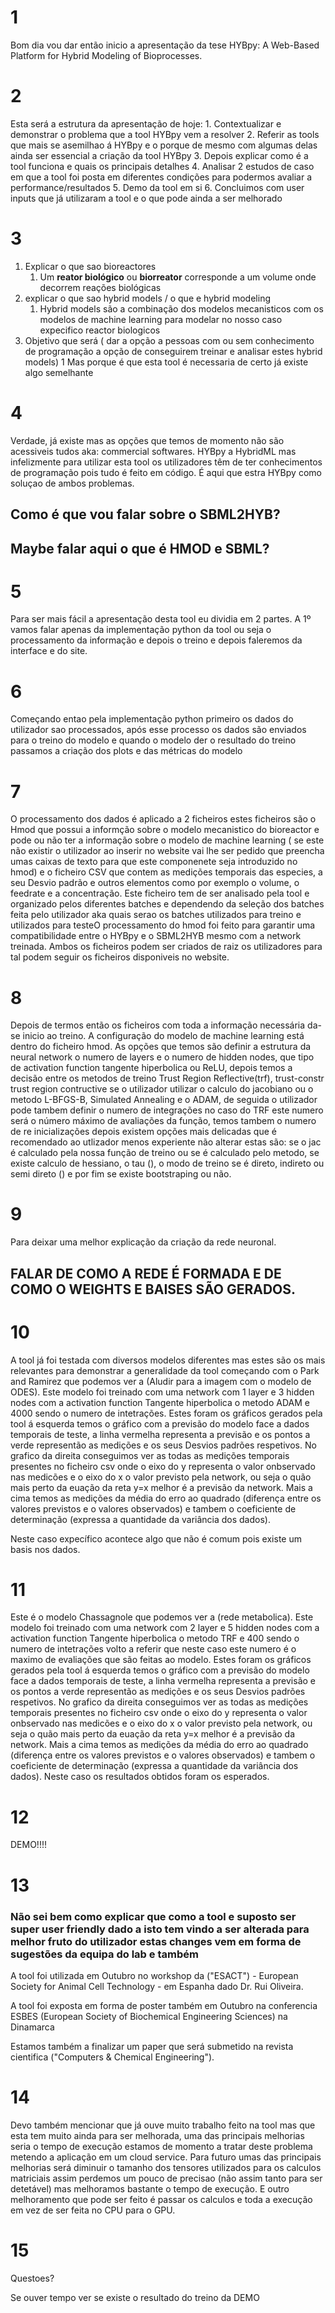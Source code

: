 
# 1
Bom dia vou dar então inicio a apresentação da tese HYBpy: A Web-Based Platform for Hybrid Modeling of Bioprocesses.

# 2
Esta será a estrutura da apresentação de hoje: 
	1. Contextualizar e demonstrar o problema que a tool HYBpy vem a resolver
	2. Referir as tools que mais se asemilhao á HYBpy e o porque de mesmo com algumas delas ainda ser essencial a criação da tool HYBpy
	3. Depois explicar como é a tool funciona e quais os principais detalhes
	4. Analisar 2 estudos de caso em que a tool foi posta em diferentes condições para podermos avaliar a performance/resultados
	5. Demo da tool em si
	6. Concluimos com user inputs que já utilizaram a tool e o que pode ainda a ser melhorado

# 3
1. Explicar o que sao bioreactores
	1. Um **reator biológico** ou **biorreator** corresponde a um volume onde decorrem reações biológicas
2. explicar o que sao hybrid models / o que e hybrid modeling
	1. Hybrid models são a combinação dos modelos mecanisticos com os modelos de machine learning para modelar no nosso caso expecifico reactor biologicos
3. Objetivo que será ( dar a opção a pessoas com ou sem conhecimento de programação a opção de conseguirem treinar e analisar estes hybrid models)
		1
Mas porque é que esta tool é necessaria de certo já existe algo semelhante

# 4
Verdade, já existe mas as opções que temos de momento não são acessiveis tudos aka: commercial softwares.
HYBpy a HybridML mas infelizmente para utilizar esta tool os utilizadores têm de ter conhecimentos de programação pois tudo é feito em código. 
É aqui que estra HYBpy como soluçao de ambos problemas. 

## Como é que vou falar sobre o SBML2HYB?
## Maybe falar aqui o que é HMOD e SBML?

# 5
Para ser mais fácil a apresentação desta tool eu dividia em 2 partes. A 1º vamos falar apenas da implementação python da tool ou seja o processamento da informação e depois o treino e depois faleremos da interface e do site.
# 6
Começando entao pela implementação python primeiro os dados do utilizador sao processados, após esse processo os dados são enviados para o treino do modelo e quando o modelo der o resultado do treino passamos a criação dos plots e das métricas do modelo

# 7
O processamento dos dados é aplicado a 2 ficheiros estes ficheiros são o Hmod que possui a informção sobre o modelo mecanistico do bioreactor e pode ou não ter a informação sobre o modelo de machine learning ( se este não existir o utilizador ao inserir no website vai lhe ser pedido que preencha umas caixas de texto para que este componenete seja introduzido no hmod) e o ficheiro CSV que contem as medições temporais das especies, a seu Desvio padrão e outros elementos como por exemplo o volume, o feedrate e a concentração. Este ficheiro tem de ser analisado pela tool e organizado pelos diferentes batches e dependendo da seleção dos batches feita pelo utilizador aka quais serao os batches utilizados para treino e utilizados para testeO processamento do hmod foi feito para garantir uma compatibilidade entre o HYBpy e o SBML2HYB mesmo com a network treinada. Ambos os ficheiros podem ser criados de raiz os utilizadores para tal podem seguir os ficheiros disponiveis no website.

# 8
Depois de termos então os ficheiros com toda a informação necessária da-se inicio ao treino. A configuração do modelo de machine learning está dentro do ficheiro hmod. As opções que temos são definir a estrutura da neural network o numero de layers e o numero de hidden nodes, que tipo de activation function tangente hiperbolica ou ReLU, depois temos a decisão entre os metodos de treino Trust Region Reflective(trf), trust-constr trust region contructive se o utilizador utilizar o calculo do jacobiano ou o metodo L-BFGS-B, Simulated Annealing e o ADAM, de seguida o utilizador pode tambem definir o numero de integrações no caso do TRF este numero será o número máximo de avaliações da função, temos tambem o numero de re inicializações depois existem opções mais delicadas que é recomendado ao utlizador menos experiente não alterar estas são: se o jac é calculado pela nossa função de treino ou se é calculado pelo metodo, se existe calculo de hessiano, o tau (), o modo de treino se é direto, indireto ou semi direto () e por fim se existe bootstraping ou não.




# 9
Para deixar uma melhor explicação da criação da rede neuronal.

## FALAR DE COMO A REDE É FORMADA E DE COMO O WEIGHTS E BAISES SÃO GERADOS.


# 10
A tool já foi testada com diversos modelos diferentes mas estes são os mais relevantes para demonstrar a generalidade da tool começando com o Park and Ramirez que podemos ver a (Aludir para a imagem com o modelo de ODES). Este modelo foi treinado com uma network com 1 layer e 3 hidden nodes com a activation function Tangente hiperbolica o metodo ADAM e 4000 sendo o numero de intetrações. Estes foram os gráficos gerados pela tool á esquerda temos o gráfico com a previsão do modelo face a dados temporais de teste, a linha vermelha representa a previsão e os pontos a verde representão as medições e os seus Desvios padrões respetivos. No grafico da direita conseguimos ver as todas as medições temporais presentes no ficheiro csv onde o eixo do y representa o valor onbservado nas medicões e o eixo do x o valor previsto pela network, ou seja o quão mais perto da euação da reta y=x melhor é a previsão da network. Mais a cima temos as medições da média do erro ao quadrado (diferença entre os valores previstos e o valores observados) e tambem o coeficiente de determinação (expressa a quantidade da variância dos dados). 

Neste caso expecífico acontece algo que não é comum pois existe um basis nos dados. 


# 11
Este é o modelo Chassagnole que podemos ver a (rede metabolica). Este modelo foi treinado com uma network com 2 layer e 5 hidden nodes com a activation function Tangente hiperbolica o metodo TRF e 400 sendo o numero de intetrações volto a referir que neste caso este numero é o maximo de evaliações que são feitas ao modelo. Estes foram os gráficos gerados pela tool á esquerda temos o gráfico com a previsão do modelo face a dados temporais de teste, a linha vermelha representa a previsão e os pontos a verde representão as medições e os seus Desvios padrões respetivos. No grafico da direita conseguimos ver as todas as medições temporais presentes no ficheiro csv onde o eixo do y representa o valor onbservado nas medicões e o eixo do x o valor previsto pela network, ou seja o quão mais perto da euação da reta y=x melhor é a previsão da network. Mais a cima temos as medições da média do erro ao quadrado (diferença entre os valores previstos e o valores observados) e tambem o coeficiente de determinação (expressa a quantidade da variância dos dados). Neste caso os resultados obtidos foram os esperados.

# 12
DEMO!!!!

# 13
### Não sei bem como explicar que como a tool e suposto ser super user friendly dado a isto tem vindo a ser alterada para melhor fruto do utilizador estas changes vem em forma de sugestões da equipa do lab e também 

A tool foi utilizada em Outubro no workshop da ("ESACT") - European Society for Animal Cell Technology - em Espanha dado Dr. Rui Oliveira. 

A tool foi exposta em forma de poster também em Outubro na conferencia ESBES (European  Society of Biochemical Engineering Sciences) na Dinamarca

Estamos também a finalizar um paper que será submetido na revista cientifica ("Computers & Chemical Engineering").


# 14
Devo também mencionar que já ouve muito trabalho feito na tool mas que esta tem muito ainda para ser melhorada, uma das principais melhorias seria o tempo de execução estamos de momento a tratar deste problema metendo a aplicação em um cloud service. Para futuro umas das principais melhorias será diminuir o tamanho dos tensores utilizados para os calculos matriciais assim perdemos um pouco de precisao (não assim tanto para ser detetável) mas melhoramos bastante o tempo de execução. E outro melhoramento que pode ser feito é passar os calculos e toda a execução em vez de ser feita no CPU para o GPU.

# 15
Questoes? 

Se ouver tempo ver se existe o resultado do treino da DEMO


